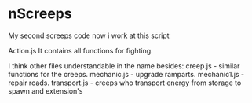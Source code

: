 # nScreeps
My second screeps code now i work at this script

Action.js It contains all functions for fighting.

I think other files understandable in the name besides:
creep.js - similar functions for the creeps.
mechanic.js - upgrade ramparts.
mechanic1.js - repair roads.
transport.js - creeps who transport energy from storage to spawn and extension's
